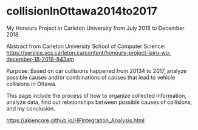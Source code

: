 # collisionInOttawa2014to2017

My Honours Project in Carleton University from July 2018 to December 2018. 

Abstract from Carleton University School of Computer Science: https://service.scs.carleton.ca/content/honours-project-lairu-wu-december-18-2018-843am


Purpose: Based on car collisions happened from 20134 to 2017, analyze possible causes and/or combinations of causes that lead to vehicle collisions in Ottawa. 


This page include the process of how to organize collected information, analyze data, find out relationships between possible causes of collisions, and my conclusion.

https://akiencore.github.io/HPIntegration_Analysis.html
